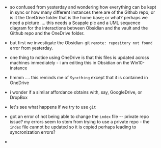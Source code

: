 - so confused from yesterday and wondering how everything can be kept in sync or how many different instances there are of the Github repo; or is it the OneDrive folder that is the home base; or what? perhaps we need a picture .... this needs a Scapple pic and a UML sequence diagram for the interactions between Obsidian and the vault and the Github repo and the OneDrive folder.  
- but first we investigate the Obsidian-git `remote: repository not found` error from yesterday.  

- one thing to notice using OneDrive is that this files is updated across machines immediately - i am editing this in Obsidian on the Win10-instance  
- hmmm .... this reminds me of `Syncthing` except that it is contained in OneDrive  
-  i wonder if a similar affordance obtains with, say, GoogleDrive, or DropBox 
-  let's see what happens if we try to use `git`  
 - got an error of not being able to change the `index` file -- private repo issue?  my errors seem to stem from trying to use a private repo - the `index` file cannot be updated so it is copied perhaps leading to syncronization errors?   
- 
